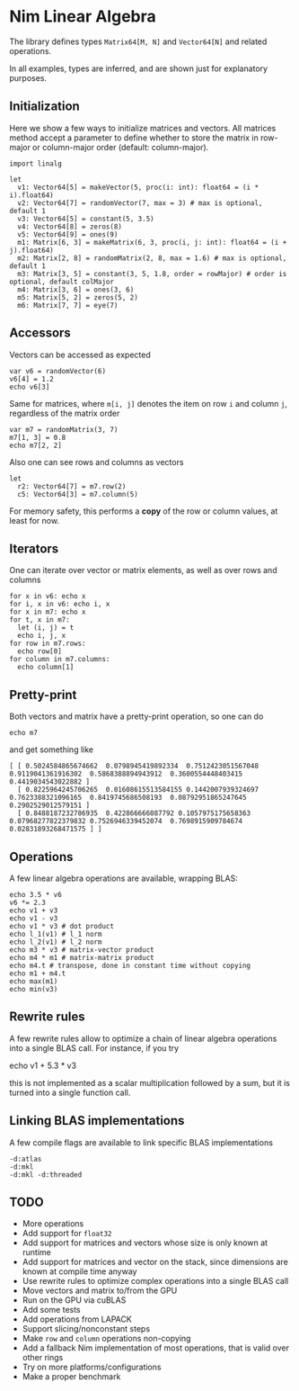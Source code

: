 Nim Linear Algebra
==================

The library defines types `Matrix64[M, N]` and `Vector64[N]` and related operations.

In all examples, types are inferred, and are shown just for explanatory purposes.

Initialization
--------------

Here we show a few ways to initialize matrices and vectors. All matrices method accept a parameter to
define whether to store the matrix in row-major or column-major order (default: column-major).

    import linalg

    let
      v1: Vector64[5] = makeVector(5, proc(i: int): float64 = (i * i).float64)
      v2: Vector64[7] = randomVector(7, max = 3) # max is optional, default 1
      v3: Vector64[5] = constant(5, 3.5)
      v4: Vector64[8] = zeros(8)
      v5: Vector64[9] = ones(9)
      m1: Matrix[6, 3] = makeMatrix(6, 3, proc(i, j: int): float64 = (i + j).float64)
      m2: Matrix[2, 8] = randomMatrix(2, 8, max = 1.6) # max is optional, default 1
      m3: Matrix[3, 5] = constant(3, 5, 1.8, order = rowMajor) # order is optional, default colMajor
      m4: Matrix[3, 6] = ones(3, 6)
      m5: Matrix[5, 2] = zeros(5, 2)
      m6: Matrix[7, 7] = eye(7)

Accessors
---------

Vectors can be accessed as expected

    var v6 = randomVector(6)
    v6[4] = 1.2
    echo v6[3]

Same for matrices, where `m[i, j]` denotes the item on row `i` and column `j`, regardless of the matrix order

    var m7 = randomMatrix(3, 7)
    m7[1, 3] = 0.8
    echo m7[2, 2]

Also one can see rows and columns as vectors

    let
      r2: Vector64[7] = m7.row(2)
      c5: Vector64[3] = m7.column(5)

For memory safety, this performs a **copy** of the row or column values, at least for now.

Iterators
---------

One can iterate over vector or matrix elements, as well as over rows and columns

    for x in v6: echo x
    for i, x in v6: echo i, x
    for x in m7: echo x
    for t, x in m7:
      let (i, j) = t
      echo i, j, x
    for row in m7.rows:
      echo row[0]
    for column in m7.columns:
      echo column[1]

Pretty-print
------------

Both vectors and matrix have a pretty-print operation, so one can do

    echo m7

and get something like

    [ [ 0.5024584865674662  0.0798945419892334  0.7512423051567048  0.9119041361916302  0.5868388894943912  0.3600554448403415  0.4419034543022882 ]
      [ 0.8225964245706265  0.01608615513584155 0.1442007939324697  0.7623388321096165  0.8419745686508193  0.08792951865247645 0.2902529012579151 ]
      [ 0.8488187232786935  0.422866666087792 0.1057975175658363  0.07968277822379832 0.7526946339452074  0.7698915909784674  0.02831893268471575 ] ]

Operations
----------

A few linear algebra operations are available, wrapping BLAS:

    echo 3.5 * v6
    v6 *= 2.3
    echo v1 + v3
    echo v1 - v3
    echo v1 * v3 # dot product
    echo l_1(v1) # l_1 norm
    echo l_2(v1) # l_2 norm
    echo m3 * v3 # matrix-vector product
    echo m4 * m1 # matrix-matrix product
    echo m4.t # transpose, done in constant time without copying
    echo m1 + m4.t
    echo max(m1)
    echo min(v3)

Rewrite rules
-------------

A few rewrite rules allow to optimize a chain of linear algebra operations into a single BLAS call. For instance, if you try

  echo v1 + 5.3 * v3

this is not implemented as a scalar multiplication followed by a sum, but it is turned into a single function call.

Linking BLAS implementations
----------------------------

A few compile flags are available to link specific BLAS implementations

    -d:atlas
    -d:mkl
    -d:mkl -d:threaded

TODO
----

* More operations
* Add support for `float32`
* Add support for matrices and vectors whose size is only known at runtime
* Add support for matrices and vector on the stack, since dimensions are known at compile time anyway
* Use rewrite rules to optimize complex operations into a single BLAS call
* Move vectors and matrix to/from the GPU
* Run on the GPU via cuBLAS
* Add some tests
* Add operations from LAPACK
* Support slicing/nonconstant steps
* Make `row` and `column` operations non-copying
* Add a fallback Nim implementation of most operations, that is valid over other rings
* Try on more platforms/configurations
* Make a proper benchmark